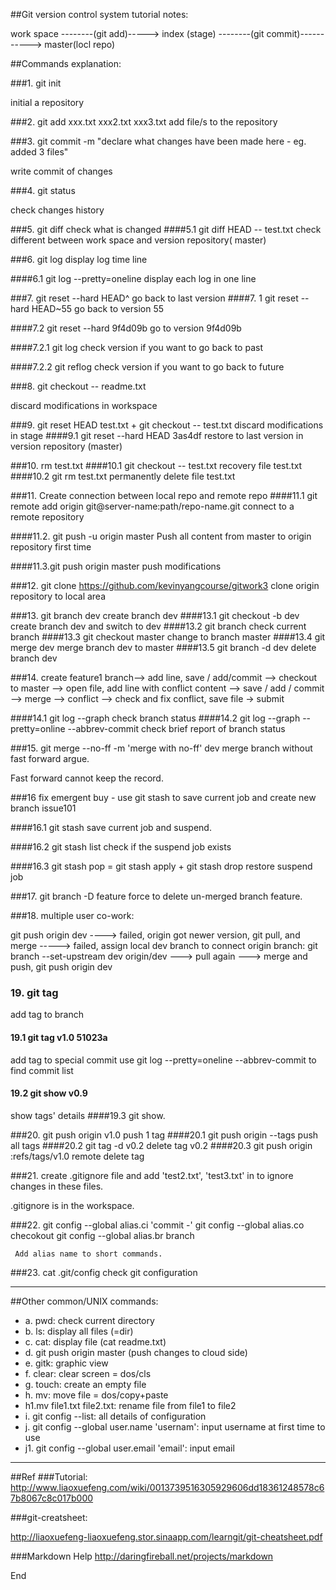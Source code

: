 
##Git version control system tutorial notes:

work space --------(git add)-----> index (stage) --------(git commit)-----------> master(locl repo)

##Commands explanation:

###1. git init 

initial a repository

###2. git add xxx.txt xxx2.txt xxx3.txt
add file/s to the repository

###3. git commit -m "declare what changes have been made here - eg. added 3 files"

write commit of  changes

###4. git status

check changes history

###5. git diff
check what is changed
####5.1 git diff HEAD -- test.txt
check different between work space and version repository( master)

###6. git log
display log time line

####6.1 git log --pretty=oneline
display each log in one line

###7. git reset --hard HEAD^
go back to last version
####7. 1 git reset --hard HEAD~55
go back to version 55

####7.2 git reset --hard 9f4d09b
go to version 9f4d09b

####7.2.1 git log
check version if you want to go back to past

####7.2.2 git reflog
check version if you want to go back to future

###8. git checkout -- readme.txt

discard modifications in workspace

###9. git reset HEAD test.txt + git checkout -- test.txt
discard modifications in stage
####9.1 git reset --hard HEAD 3as4df
restore to last version in version repository (master)

###10. rm test.txt 
####10.1 git checkout -- test.txt
recovery file test.txt
####10.2 git rm test.txt
permanently delete file test.txt

###11. Create connection between local repo and remote repo
####11.1 git remote add origin git@server-name:path/repo-name.git
connect to a remote repository

####11.2. git push -u origin master
Push all content from master to origin repository first time

####11.3.git push origin master
push modifications

###12. git clone https://github.com/kevinyangcourse/gitwork3
clone origin repository to local area

###13. git branch dev
create branch dev
####13.1 git checkout -b dev
create branch dev and switch to dev
####13.2 git branch
check current branch
####13.3 git checkout master
change to branch master
####13.4 git merge dev
merge branch dev to master
####13.5 git branch -d dev
delete branch dev

###14. create feature1 branch--> add line, save / add/commit --> checkout to master -->
open file, add line with conflict content --> save / add / commit -->
 merge --> conflict --> check and fix conflict, save file -> submit

####14.1 git log --graph
check branch status
####14.2 git log --graph  --pretty=online --abbrev-commit
check brief report of branch status


###15. git merge --no-ff -m 'merge with no-ff' dev
merge branch without fast forward argue.

Fast forward cannot keep the record.

###16 fix emergent buy - use git stash to save current job and create new branch issue101

####16.1 git stash
save current job and suspend.


####16.2 git stash list
check if the suspend job exists

####16.3 git stash pop = git stash apply + git stash drop
restore suspend job


###17. git branch -D feature
force to delete un-merged branch feature.

###18. multiple user co-work:

git push origin dev  ---->  failed, origin got newer version, git pull, and merge 
-----> failed,  assign local dev branch to connect origin branch: git branch --set-upstream dev origin/dev
 ---> pull again ---> merge and push, git push origin dev
 
### 19. git tag
 add tag to branch
#### 19.1 git tag v1.0 51023a
 add tag to special commit
 use git log --pretty=oneline --abbrev-commit to find commit list
 
#### 19.2 git show v0.9
 show tags' details
####19.3 git show.
 
###20. git push origin v1.0
 push 1 tag
####20.1 git push origin --tags
 push all tags
####20.2 git tag -d v0.2
 delete tag v0.2
####20.3 git push origin :refs/tags/v1.0
 remote delete tag


###21. create .gitignore file and add 'test2.txt', 'test3.txt' in to ignore changes in these files.

.gitignore is in the workspace.


###22. git config --global alias.ci 'commit -'
     git config --global alias.co checokout
     git config --global alias.br branch

     Add alias name to short commands.

###23. cat .git/config
check git configuration

----------------------------------------------------
##Other common/UNIX commands:

* a. pwd: check current directory 
* b. ls: display all files (=dir)
* c. cat: display file (cat readme.txt)
* d. git push origin master (push changes to cloud side)
* e. gitk: graphic view
* f. clear: clear screen = dos/cls
* g. touch: create an empty file
* h. mv: move file = dos/copy+paste
* h1.mv file1.txt file2.txt: rename file from file1 to file2
* i. git config --list: all details of configuration
* j. git config --global user.name 'usernam': input username at first time to use
* j1. git config --global user.email 'email': input email 

----------------------------------------------

##Ref
###Tutorial: 
http://www.liaoxuefeng.com/wiki/0013739516305929606dd18361248578c67b8067c8c017b000

###git-creatsheet:

http://liaoxuefeng-liaoxuefeng.stor.sinaapp.com/learngit/git-cheatsheet.pdf

###Markdown Help
http://daringfireball.net/projects/markdown

End
